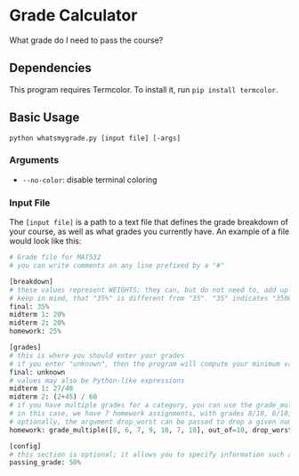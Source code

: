 # Grade Calculator
What grade do I need to pass the course?

## Dependencies

This program requires Termcolor. To install it, run `pip install termcolor`.
## Basic Usage
```
python whatsmygrade.py [input file] [-args]
```
### Arguments
- `--no-color`: disable terminal coloring

### Input File
The `[input file]` is a path to a text file that defines the grade breakdown of your course, as well as what grades you currently have. An example of a file would look like this:
```python
# Grade file for MAT532
# you can write comments on any line prefixed by a "#"

[breakdown]
# these values represent WEIGHTS; they can, but do not need to, add up to 100%
# keep in mind, that "35%" is different from "35". "35" indicates "3500%".
final: 35%
midterm 1: 20%
midterm 2: 20%
homework: 25%

[grades]
# this is where you should enter your grades
# if you enter "unknown", then the program will compute your minimum value for the unknown grades such that you pass the course.
final: unknown
# values may also be Python-like expressions
midterm 1: 27/40
midterm 2: (2+45) / 60
# if you have multiple grades for a category, you can use the grade_multiple function to compute them all at once
# in this case, we have 7 homework assignments, with grades 8/10, 6/10, 7/10, and so on.
# optionally, the argument drop_worst can be passed to drop a given number of worst grades
homework: grade_multiple([8, 6, 7, 9, 10, 7, 10], out_of=10, drop_worst=1)

[config]
# this section is optional; it allows you to specify information such as the course passing grade
passing_grade: 50%
```
